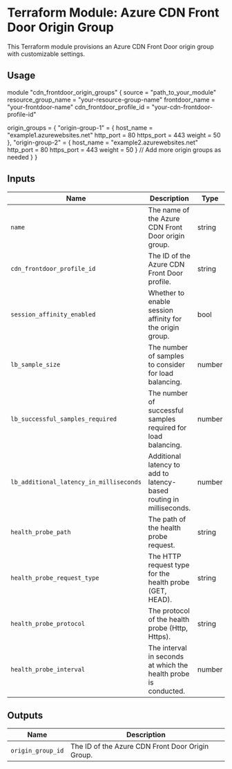 # Terraform Module: Azure CDN Front Door Origin Group

This Terraform module provisions an Azure CDN Front Door origin group with customizable settings.


## Usage

module "cdn_frontdoor_origin_groups" {
  source                = "path_to_your_module"
  resource_group_name   = "your-resource-group-name"
  frontdoor_name        = "your-frontdoor-name"
  cdn_frontdoor_profile_id = "your-cdn-frontdoor-profile-id"
  
  origin_groups = {
    "origin-group-1" = {
      host_name  = "example1.azurewebsites.net"
      http_port  = 80
      https_port = 443
      weight     = 50
    },
    "origin-group-2" = {
      host_name  = "example2.azurewebsites.net"
      http_port  = 80
      https_port = 443
      weight     = 50
    }
    // Add more origin groups as needed
  }
}

## Inputs

| Name                                      | Description                                                               | Type       | Default | Required |
|-------------------------------------------|---------------------------------------------------------------------------|------------|---------|----------|
| `name`                                    | The name of the Azure CDN Front Door origin group.                         | string     | n/a     | yes      |
| `cdn_frontdoor_profile_id`                 | The ID of the Azure CDN Front Door profile.                                | string     | n/a     | yes      |
| `session_affinity_enabled`                 | Whether to enable session affinity for the origin group.                   | bool       | n/a     | no       |
| `lb_sample_size`                           | The number of samples to consider for load balancing.                      | number     | 4       | no       |
| `lb_successful_samples_required`           | The number of successful samples required for load balancing.              | number     | 3       | no       |
| `lb_additional_latency_in_milliseconds`    | Additional latency to add to latency-based routing in milliseconds.        | number     | 0       | no       |
| `health_probe_path`                        | The path of the health probe request.                                       | string     | "/"     | no       |
| `health_probe_request_type`                | The HTTP request type for the health probe (GET, HEAD).                    | string     | "GET"   | no       |
| `health_probe_protocol`                    | The protocol of the health probe (Http, Https).                             | string     | "Http"  | no       |
| `health_probe_interval`                    | The interval in seconds at which the health probe is conducted.            | number     | 30      | no       |


## Outputs


| Name                 | Description                                      |
|----------------------|--------------------------------------------------|
| `origin_group_id`    | The ID of the Azure CDN Front Door Origin Group. |
